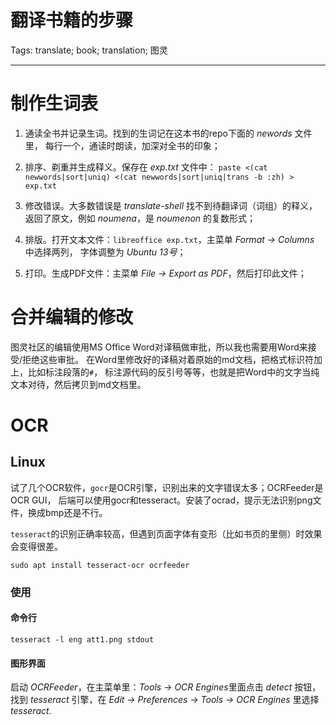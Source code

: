 # 翻译书籍的步骤
Tags: translate; book; translation; 图灵

------

# 制作生词表

1. 通读全书并记录生词。找到的生词记在这本书的repo下面的 *newords* 文件里，
   每行一个，通读时朗读，加深对全书的印象；

1. 排序、剃重并生成释义。保存在 *exp.txt* 文件中：
   `paste <(cat newwords|sort|uniq) <(cat newwords|sort|uniq|trans -b :zh) > exp.txt`

1. 修改错误。大多数错误是 *translate-shell* 找不到待翻译词（词组）的释义，
   返回了原文，例如 *noumena*，是 *noumenon* 的复数形式；

1. 排版。打开文本文件：`libreoffice exp.txt`，主菜单 *Format -> Columns* 中选择两列，
   字体调整为 *Ubuntu 13号*；

1. 打印。生成PDF文件：主菜单 *File -> Export as PDF*，然后打印此文件；

# 合并编辑的修改

图灵社区的编辑使用MS Office Word对译稿做审批，所以我也需要用Word来接受/拒绝这些审批。
在Word里修改好的译稿对着原始的md文档，把格式标识符加上，比如标注段落的`#`，
标注源代码的反引号等等，也就是把Word中的文字当纯文本对待，然后拷贝到md文档里。

# OCR

## Linux

试了几个OCR软件，`gocr`是OCR引擎，识别出来的文字错误太多；OCRFeeder是OCR GUI，
后端可以使用gocr和tesseract。安装了ocrad，提示无法识别png文件，换成bmp还是不行。

`tesseract`的识别正确率较高，但遇到页面字体有变形（比如书页的里侧）时效果会变得很差。

```
sudo apt install tesseract-ocr ocrfeeder
```

### 使用

#### 命令行

```
tesseract -l eng att1.png stdout
```
#### 图形界面

启动 *OCRFeeder*，在主菜单里：*Tools -> OCR Engines*里面点击 *detect* 按钮，
找到 *tesseract* 引擎，在 *Edit -> Preferences -> Tools -> OCR Engines*
里选择 *tesseract*.
